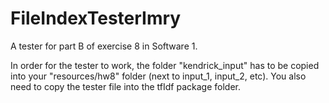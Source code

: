 # FileIndexTesterImry
A tester for part B of exercise 8 in Software 1.


In order for the tester to work, the folder "kendrick_input" has to be copied into your "resources/hw8" folder (next to input_1, input_2, etc). You also need to copy the tester file into the tfIdf package folder.




